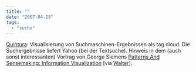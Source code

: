 ```yaml
---
title: ""
date: "2007-04-28"
tags: 
  - "suche"
---
```


[Quintura](http://www.quintura.com/ "Quintura"): Visualisierung von Suchmaschinen-Ergebnissen als tag cloud. Die Suchergebnisse liefert Yahoo (bei der Textsuche). Hinweis in dem (auch sonst interessanten) Vortrag von George Siemens [Patterns And Sensemaking: Information Visualization](http://sas.elluminate.com/site/external/event/description?instance_id=7483 "Elluminate - Where Bright Ideas Meet") \[via [Walter](http://del.icio.us/walterra)\].
